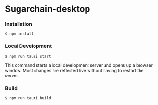 # Sugarchain-desktop

### Installation

```
$ npm install
```

### Local Development

```
$ npm run tauri start
```

This command starts a local development server and opens up a browser window. Most changes are reflected live without having to restart the server.

### Build

```
$ npm run tauri build
```
